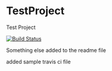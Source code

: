 # TestProject
Test Project

[![Build Status](https://travis-ci.org/ajaykrthakur/TestProject.svg)](https://travis-ci.org/ajaykrthakur/TestProject)


Something else added to the readme file

added sample travis ci file
